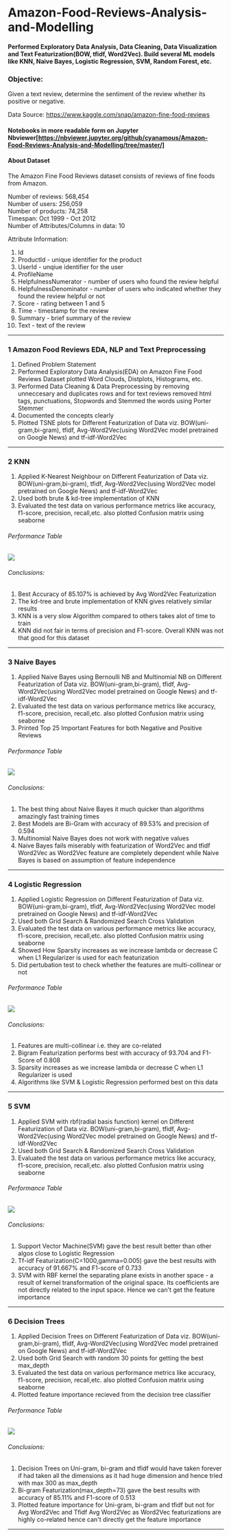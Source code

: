 # Amazon-Food-Reviews-Analysis-and-Modelling


#### Performed Exploratory Data Analysis, Data Cleaning, Data Visualization and Text Featurization(BOW, tfidf, Word2Vec). Build several ML models like KNN, Naive Bayes, Logistic Regression, SVM, Random Forest, etc.

### Objective:
Given a text review, determine the sentiment of the review whether its positive or negative.

Data Source: https://www.kaggle.com/snap/amazon-fine-food-reviews

#### Notebooks in more readable form on Jupyter Nbviewer[https://nbviewer.jupyter.org/github/cyanamous/Amazon-Food-Reviews-Analysis-and-Modelling/tree/master/]

#### About Dataset

The Amazon Fine Food Reviews dataset consists of reviews of fine foods from Amazon.<br>

Number of reviews: 568,454<br>
Number of users: 256,059<br>
Number of products: 74,258<br>
Timespan: Oct 1999 - Oct 2012<br>
Number of Attributes/Columns in data: 10 

Attribute Information:

1. Id
2. ProductId - unique identifier for the product
3. UserId - unqiue identifier for the user
4. ProfileName
5. HelpfulnessNumerator - number of users who found the review helpful
6. HelpfulnessDenominator - number of users who indicated whether they found the review helpful or not
7. Score - rating between 1 and 5
8. Time - timestamp for the review
9. Summary - brief summary of the review
10. Text - text of the review
<hr>

### 1 Amazon Food Reviews EDA, NLP and Text Preprocessing
1. Defined Problem Statement  
2. Performed Exploratory Data Analysis(EDA) on Amazon Fine Food Reviews Dataset plotted Word Clouds, Distplots, Histograms, etc.
3. Performed Data Cleaning & Data Preprocessing by removing unneccesary and duplicates rows and for text reviews removed html tags, punctuations, Stopwords and Stemmed the words using Porter Stemmer 
4. Documented the concepts clearly
5. Plotted TSNE plots for Different Featurization of Data viz. BOW(uni-gram,bi-gram), tfidf, Avg-Word2Vec(using Word2Vec model pretrained on Google News) and tf-idf-Word2Vec
<hr>

### 2 KNN
1. Applied K-Nearest Neighbour on Different Featurization of Data viz. BOW(uni-gram,bi-gram), tfidf, Avg-Word2Vec(using Word2Vec model pretrained on Google News) and tf-idf-Word2Vec 
2. Used both brute & kd-tree implementation of KNN 
3. Evaluated the test data on various performance metrics like accuracy, f1-score, precision, recall,etc. also plotted Confusion matrix 
using seaborne

###### Performance Table
<img src="https://image.ibb.co/d8Ugbo/2_KNN_table.png" />

###### Conclusions:
1. Best Accuracy of 85.107% is achieved by Avg Word2Vec Featurization
2. The kd-tree and brute implementation of KNN gives relatively similar results
3. KNN is a very slow Algorithm compared to others takes alot of time to train
4. KNN did not fair in terms of precision and F1-score. Overall KNN was not that good for this dataset
<hr>

### 3 Naive Bayes
1. Applied Naive Bayes using Bernoulli NB and Multinomial NB on Different Featurization of Data viz. BOW(uni-gram,bi-gram), tfidf, Avg-Word2Vec(using Word2Vec model pretrained on Google News) and tf-idf-Word2Vec 
2. Evaluated the test data on various performance metrics like accuracy, f1-score, precision, recall,etc. also plotted Confusion matrix using seaborne
3. Printed Top 25 Important Features for both Negative and Positive Reviews

###### Performance Table
<img src="https://image.ibb.co/mYmrZJ/3_Naive_Bayes.png" />

###### Conclusions:
1. The best thing about Naive Bayes it much quicker than algorithms amazingly fast training times<br>
2. Best Models are Bi-Gram with accuracy of 89.53% and precision of 0.594
3. Multinomial Naive Bayes does not work with negative values
4. Naive Bayes fails miserably with featurization of Word2Vec and tfidf Word2Vec as Word2Vec feature are completely dependent while Naive Bayes is based on assumption of feature independence
<hr>

### 4 Logistic Regression
1. Applied Logistic Regression on Different Featurization of Data viz. BOW(uni-gram,bi-gram), tfidf, Avg-Word2Vec(using Word2Vec model pretrained on Google News) and tf-idf-Word2Vec 
2. Used both Grid Search & Randomized Search Cross Validation
3. Evaluated the test data on various performance metrics like accuracy, f1-score, precision, recall,etc. also plotted Confusion matrix using seaborne
4. Showed How Sparsity increases as we increase lambda or decrease C when L1 Regularizer is used for each featurization<br>
5. Did pertubation test to check whether the features are multi-collinear or not

###### Performance Table
<img src="https://image.ibb.co/hbdg4J/4_Logistic_Regression_Table.png" />

###### Conclusions:
1. Features are multi-collinear i.e. they are co-related
2. Bigram Featurization performs best with accuracy of 93.704 and F1-Score of 0.808
3. Sparsity increases as we increase lambda or decrease C when L1 Regularizer is used
4. Algorithms like SVM & Logistic Regression performed best on this data
<hr>

### 5 SVM
1. Applied SVM with rbf(radial basis function) kernel on Different Featurization of Data viz. BOW(uni-gram,bi-gram), tfidf, Avg-Word2Vec(using Word2Vec model pretrained on Google News) and tf-idf-Word2Vec 
2. Used both Grid Search & Randomized Search Cross Validation 
3. Evaluated the test data on various performance metrics like accuracy, f1-score, precision, recall,etc. also plotted Confusion matrix using seaborne

###### Performance Table
<img src="https://image.ibb.co/mvrHz8/5_SVM.png" />

###### Conclusions:
1. Support Vector Machine(SVM) gave the best result better than other algos close to Logistic Regression
2. Tf-idf Featurization(C=1000,gamma=0.005) gave the best results with accuracy of 91.667% and F1-score of 0.733
3. SVM with RBF kernel the separating plane exists in another space - a result of kernel transformation of the original space. Its coefficients are not directly related to the input space. Hence we can't get the feature importance
<hr>

### 6 Decision Trees
1. Applied Decision Trees on Different Featurization of Data viz. BOW(uni-gram,bi-gram), tfidf, Avg-Word2Vec(using Word2Vec model pretrained on Google News) and tf-idf-Word2Vec 
2. Used both Grid Search with random 30 points for getting the best max_depth 
3. Evaluated the test data on various performance metrics like accuracy, f1-score, precision, recall,etc. also plotted Confusion matrix using seaborne
4. Plotted feature importance recieved from the decision tree classifier

###### Performance Table
<img src="https://image.ibb.co/kokTjJ/6_Decision_Trees.png" />

###### Conclusions:
1. Decision Trees on Uni-gram, bi-gram and tfidf would have taken forever if had taken all the dimensions as it had huge dimension and hence tried with max 300 as max_depth
2. Bi-gram Featurization(max_depth=73) gave the best results with accuracy of 85.11% and F1-score of 0.513
3. Plotted feature importance for Uni-gram, bi-gram and tfidf but not for Avg Word2Vec and Tfidf Avg Word2Vec as Word2Vec featurizations are highly co-related hence can't directly get the feature importance
<hr>


